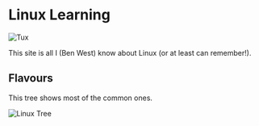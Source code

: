 # Linux Learning 

![Tux](https://upload.wikimedia.org/wikipedia/commons/thumb/3/35/Tux.svg/1024px-Tux.svg.png)

This site is all I (Ben West) know about Linux (or at least can remember!).  

## Flavours

This tree shows most of the common ones.

![Linux Tree](https://upload.wikimedia.org/wikipedia/commons/1/1b/Linux_Distribution_Timeline.svg)


